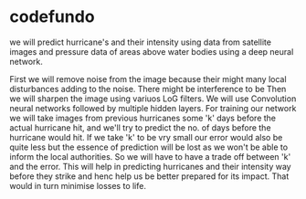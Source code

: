 # codefundo
we will predict hurricane's and their intensity using data from satellite images and pressure data of areas above water bodies using a deep neural network.

First we will remove noise from the image because their might many local disturbances adding to the noise. There might be interference to be  Then we will sharpen the image using variuos LoG filters. We will use Convolution neural networks followed by multiple hidden layers. 
For training our network we will take images from previous hurricanes some 'k' days before the actual hurricane hit, and we'll try to predict the no. of days before the hurricane would  hit. 
If we take 'k' to be vry small our error would also be quite less but the essence of prediction will be lost as we won't be able to inform the local authorities. So we will have to have a trade off between 'k' and the error.
This will help in predicting hurricanes and their intensity way before they strike and henc help us be better prepared for its impact.
That would in turn minimise losses to life.
